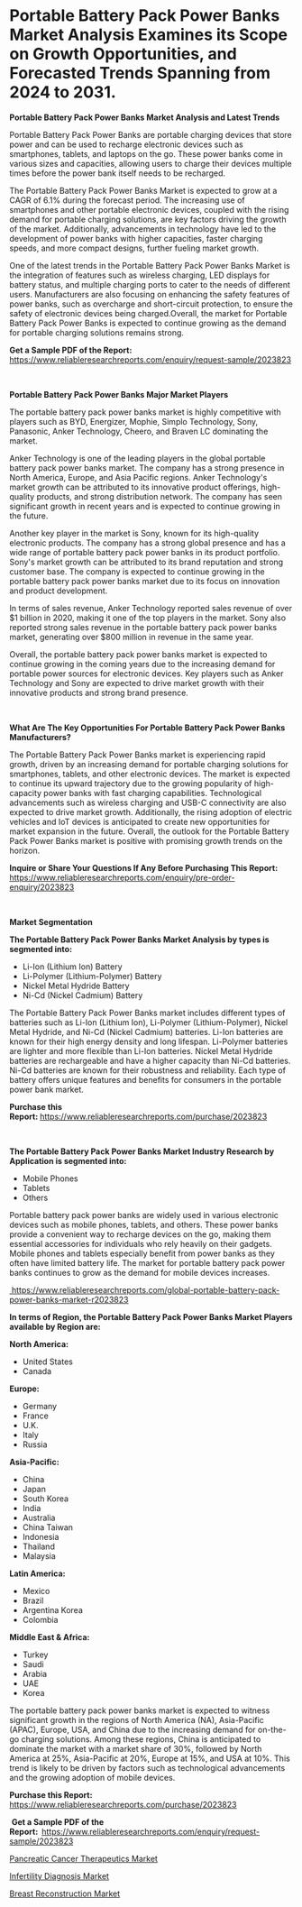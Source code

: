 <p><h1>Portable Battery Pack Power Banks Market Analysis Examines its Scope on Growth Opportunities, and Forecasted Trends Spanning from 2024 to 2031.</h1></p><p><strong>Portable Battery Pack Power Banks Market Analysis and Latest Trends</strong></p>
<p><p>Portable Battery Pack Power Banks are portable charging devices that store power and can be used to recharge electronic devices such as smartphones, tablets, and laptops on the go. These power banks come in various sizes and capacities, allowing users to charge their devices multiple times before the power bank itself needs to be recharged.</p><p>The Portable Battery Pack Power Banks Market is expected to grow at a CAGR of 6.1% during the forecast period. The increasing use of smartphones and other portable electronic devices, coupled with the rising demand for portable charging solutions, are key factors driving the growth of the market. Additionally, advancements in technology have led to the development of power banks with higher capacities, faster charging speeds, and more compact designs, further fueling market growth.</p><p>One of the latest trends in the Portable Battery Pack Power Banks Market is the integration of features such as wireless charging, LED displays for battery status, and multiple charging ports to cater to the needs of different users. Manufacturers are also focusing on enhancing the safety features of power banks, such as overcharge and short-circuit protection, to ensure the safety of electronic devices being charged.Overall, the market for Portable Battery Pack Power Banks is expected to continue growing as the demand for portable charging solutions remains strong.</p></p>
<p><strong>Get a Sample PDF of the Report:&nbsp;</strong> <a href="https://www.reliableresearchreports.com/enquiry/request-sample/2023823">https://www.reliableresearchreports.com/enquiry/request-sample/2023823</a></p>
<p>&nbsp;</p>
<p><strong>Portable Battery Pack Power Banks Major Market Players</strong></p>
<p><p>The portable battery pack power banks market is highly competitive with players such as BYD, Energizer, Mophie, Simplo Technology, Sony, Panasonic, Anker Technology, Cheero, and Braven LC dominating the market. </p><p>Anker Technology is one of the leading players in the global portable battery pack power banks market. The company has a strong presence in North America, Europe, and Asia Pacific regions. Anker Technology's market growth can be attributed to its innovative product offerings, high-quality products, and strong distribution network. The company has seen significant growth in recent years and is expected to continue growing in the future.</p><p>Another key player in the market is Sony, known for its high-quality electronic products. The company has a strong global presence and has a wide range of portable battery pack power banks in its product portfolio. Sony's market growth can be attributed to its brand reputation and strong customer base. The company is expected to continue growing in the portable battery pack power banks market due to its focus on innovation and product development.</p><p>In terms of sales revenue, Anker Technology reported sales revenue of over $1 billion in 2020, making it one of the top players in the market. Sony also reported strong sales revenue in the portable battery pack power banks market, generating over $800 million in revenue in the same year.</p><p>Overall, the portable battery pack power banks market is expected to continue growing in the coming years due to the increasing demand for portable power sources for electronic devices. Key players such as Anker Technology and Sony are expected to drive market growth with their innovative products and strong brand presence.</p></p>
<p>&nbsp;</p>
<p><strong>What Are The Key Opportunities For Portable Battery Pack Power Banks Manufacturers?</strong></p>
<p><p>The Portable Battery Pack Power Banks market is experiencing rapid growth, driven by an increasing demand for portable charging solutions for smartphones, tablets, and other electronic devices. The market is expected to continue its upward trajectory due to the growing popularity of high-capacity power banks with fast charging capabilities. Technological advancements such as wireless charging and USB-C connectivity are also expected to drive market growth. Additionally, the rising adoption of electric vehicles and IoT devices is anticipated to create new opportunities for market expansion in the future. Overall, the outlook for the Portable Battery Pack Power Banks market is positive with promising growth trends on the horizon.</p></p>
<p><strong>Inquire or Share Your Questions If Any Before Purchasing This Report:</strong> <a href="https://www.reliableresearchreports.com/enquiry/pre-order-enquiry/2023823">https://www.reliableresearchreports.com/enquiry/pre-order-enquiry/2023823</a></p>
<p>&nbsp;</p>
<p><strong>Market Segmentation</strong></p>
<p><strong>The Portable Battery Pack Power Banks Market Analysis by types is segmented into:</strong></p>
<p><ul><li>Li-Ion (Lithium Ion) Battery</li><li>Li-Polymer (Lithium-Polymer) Battery</li><li>Nickel Metal Hydride Battery</li><li>Ni-Cd (Nickel Cadmium) Battery</li></ul></p>
<p><p>The Portable Battery Pack Power Banks market includes different types of batteries such as Li-Ion (Lithium Ion), Li-Polymer (Lithium-Polymer), Nickel Metal Hydride, and Ni-Cd (Nickel Cadmium) batteries. Li-Ion batteries are known for their high energy density and long lifespan. Li-Polymer batteries are lighter and more flexible than Li-Ion batteries. Nickel Metal Hydride batteries are rechargeable and have a higher capacity than Ni-Cd batteries. Ni-Cd batteries are known for their robustness and reliability. Each type of battery offers unique features and benefits for consumers in the portable power bank market.</p></p>
<p><strong>Purchase this Report:&nbsp;</strong><a href="https://www.reliableresearchreports.com/purchase/2023823">https://www.reliableresearchreports.com/purchase/2023823</a></p>
<p>&nbsp;</p>
<p><strong>The Portable Battery Pack Power Banks Market Industry Research by Application is segmented into:</strong></p>
<p><ul><li>Mobile Phones</li><li>Tablets</li><li>Others</li></ul></p>
<p><p>Portable battery pack power banks are widely used in various electronic devices such as mobile phones, tablets, and others. These power banks provide a convenient way to recharge devices on the go, making them essential accessories for individuals who rely heavily on their gadgets. Mobile phones and tablets especially benefit from power banks as they often have limited battery life. The market for portable battery pack power banks continues to grow as the demand for mobile devices increases.</p></p>
<p><a href="https://www.reliableresearchreports.com/global-portable-battery-pack-power-banks-market-r2023823">&nbsp;https://www.reliableresearchreports.com/global-portable-battery-pack-power-banks-market-r2023823</a></p>
<p><strong>In terms of Region, the Portable Battery Pack Power Banks Market Players available by Region are:</strong></p>
<p>
    <p> <strong> North America: </strong>
        <ul>
            <li>United States</li>
            <li>Canada</li>
        </ul>
        </p> 
    <p> <strong> Europe: </strong>
        <ul>
            <li>Germany</li>
            <li>France</li>
            <li>U.K.</li>
            <li>Italy</li>
            <li>Russia</li>
        </ul>
        </p> 
    <p> <strong> Asia-Pacific: </strong>
        <ul>
            <li>China</li>
            <li>Japan</li>
            <li>South Korea</li>
            <li>India</li>
            <li>Australia</li>
            <li>China Taiwan</li>
            <li>Indonesia</li>
            <li>Thailand</li>
            <li>Malaysia</li>
        </ul>
        </p> 
    <p> <strong> Latin America: </strong>
        <ul>
            <li>Mexico</li>
            <li>Brazil</li>
            <li>Argentina Korea</li>
            <li>Colombia</li>
        </ul>
        </p> 
    <p> <strong> Middle East & Africa: </strong>
        <ul>
            <li>Turkey</li>
            <li>Saudi</li>
            <li>Arabia</li>
            <li>UAE</li>
            <li>Korea</li>
        </ul>
    </p>
    </p>
<p><p>The portable battery pack power banks market is expected to witness significant growth in the regions of North America (NA), Asia-Pacific (APAC), Europe, USA, and China due to the increasing demand for on-the-go charging solutions. Among these regions, China is anticipated to dominate the market with a market share of 30%, followed by North America at 25%, Asia-Pacific at 20%, Europe at 15%, and USA at 10%. This trend is likely to be driven by factors such as technological advancements and the growing adoption of mobile devices.</p></p>
<p><strong>Purchase this Report: </strong><a href="https://www.reliableresearchreports.com/purchase/2023823">https://www.reliableresearchreports.com/purchase/2023823</a></p>
<p>&nbsp;<strong>Get a Sample PDF of the Report:&nbsp;&nbsp;</strong><a href="https://www.reliableresearchreports.com/enquiry/request-sample/2023823">https://www.reliableresearchreports.com/enquiry/request-sample/2023823</a></p>
<p><strong></strong></p>
<p><p><a href="https://www.linkedin.com/pulse/pancreatic-cancer-therapeutics-market-key-successful-business-uvopf">Pancreatic Cancer Therapeutics Market</a></p><p><a href="https://www.linkedin.com/pulse/infertility-diagnosis-market-furnishes-information-share-trends-tatff">Infertility Diagnosis Market</a></p><p><a href="https://www.linkedin.com/pulse/breast-reconstruction-market-research-report-its-history-v9nif">Breast Reconstruction Market</a></p></p>